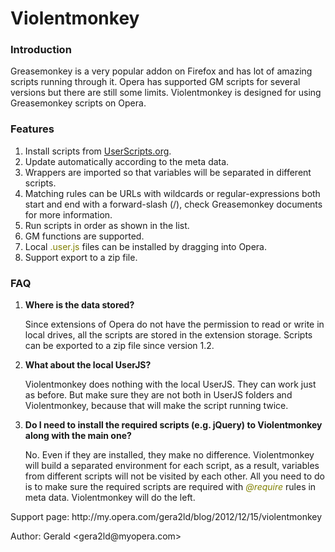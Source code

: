 Violentmonkey
=============
<h3>Introduction</h3>
<p>Greasemonkey is a very popular addon on Firefox and has lot of amazing scripts running through it. Opera has supported GM scripts for several versions but there are still some limits. Violentmonkey is designed for using Greasemonkey scripts on Opera.</p>
<h3>Features</h3><ol>
<li>Install scripts from <a href=http://userscripts.org>UserScripts.org</a>.</li>
<li>Update automatically according to the meta data.</li>
<li>Wrappers are imported so that variables will be separated in different scripts.</li>
<li>Matching rules can be URLs with wildcards or regular-expressions both start and end with a forward-slash (/), check Greasemonkey documents for more information.</li>
<li>Run scripts in order as shown in the list.</li>
<li>GM functions are supported.</li>
<li>Local <font color=olive>.user.js</font> files can be installed by dragging into Opera.</li>
<li>Support export to a zip file.
</ol>
<h3>FAQ</h3><ol>
<li><a name=faq_store></a><b>Where is the data stored?</b><p>Since extensions of Opera do not have the permission to read or write in local drives, all the scripts are stored in the extension storage. Scripts can be exported to a zip file since version 1.2.</p></li>
<li><a name=faq_local></a><b>What about the local UserJS?</b><p>Violentmonkey does nothing with the local UserJS. They can work just as before. But make sure they are not both in UserJS folders and Violentmonkey, because that will make the script running twice.</p></li>
<li><a name=faq_lib></a><b>Do I need to install the required scripts (e.g. jQuery) to Violentmonkey along with the main one?</b><p>No. Even if they are installed, they make no difference. Violentmonkey will build a separated environment for each script, as a result, variables from different scripts will not be visited by each other. All you need to do is to make sure the required scripts are required with <i style="color:olive">@require</i> rules in meta data. Violentmonkey will do the left.</p></li>
</ol>
<p>Support page: http://my.opera.com/gera2ld/blog/2012/12/15/violentmonkey</p>
<p>Author: Gerald &lt;gera2ld&#x40;myopera.com&gt;</p>
